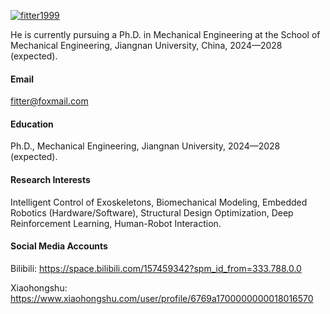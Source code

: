 

[![fitter1999](https://img.shields.io/badge/fitter1999-github-blue?logo=github)](https://github.com/fitter1999)

He is currently pursuing a Ph.D. in Mechanical Engineering at the School of Mechanical Engineering, Jiangnan University, China, 2024—2028 (expected).

#### Email
fitter@foxmail.com

#### Education
Ph.D., Mechanical Engineering, Jiangnan University, 2024—2028 (expected).

#### Research Interests
Intelligent Control of Exoskeletons, Biomechanical Modeling, Embedded Robotics (Hardware/Software), Structural Design Optimization, Deep Reinforcement Learning, Human-Robot Interaction.

#### Social Media Accounts
Bilibili: https://space.bilibili.com/157459342?spm_id_from=333.788.0.0

Xiaohongshu: https://www.xiaohongshu.com/user/profile/6769a1700000000018016570